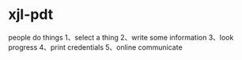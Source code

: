 # xjl-pdt
people do things
1、select a thing
2、write some information
3、look progress
4、print credentials
5、online communicate
